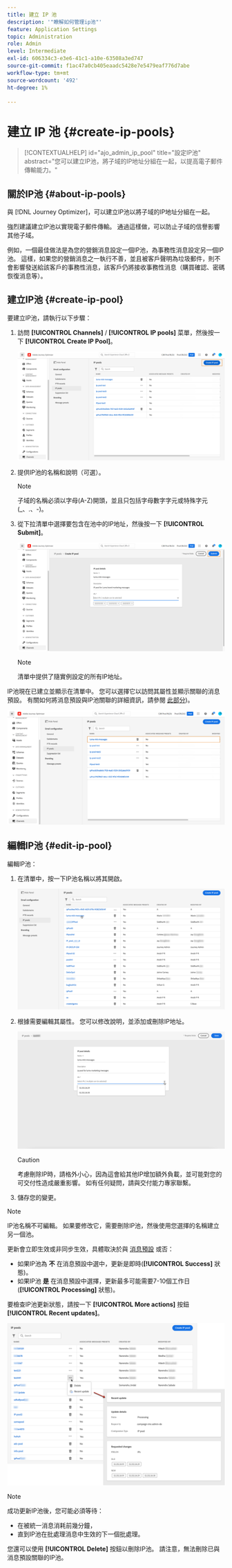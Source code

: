 ```yaml
---
title: 建立 IP 池
description: '"瞭解如何管理ip池"'
feature: Application Settings
topic: Administration
role: Admin
level: Intermediate
exl-id: 606334c3-e3e6-41c1-a10e-63508a3ed747
source-git-commit: f1ac47a0cb405eaadc5428e7e5479eaf776d7abe
workflow-type: tm+mt
source-wordcount: '492'
ht-degree: 1%

---
```


# 建立 IP 池 {#create-ip-pools}

>[!CONTEXTUALHELP]
>id="ajo_admin_ip_pool"
>title="設定IP池"
>abstract="您可以建立IP池，將子域的IP地址分組在一起，以提高電子郵件傳輸能力。"

## 關於IP池 {#about-ip-pools}

與 [!DNL Journey Optimizer]，可以建立IP池以將子域的IP地址分組在一起。

強烈建議建立IP池以實現電子郵件傳輸。 通過這樣做，可以防止子域的信譽影響其他子域。

例如，一個最佳做法是為您的營銷消息設定一個IP池，為事務性消息設定另一個IP池。 這樣，如果您的營銷消息之一執行不善，並且被客戶聲明為垃圾郵件，則不會影響發送給該客戶的事務性消息，該客戶仍將接收事務性消息（購買確認、密碼恢復消息等）。

## 建立IP池 {#create-ip-pool}

要建立IP池，請執行以下步驟：

1. 訪問 **[!UICONTROL Channels]** / **[!UICONTROL IP pools]** 菜單，然後按一下 **[!UICONTROL Create IP Pool]**。

   ![](assets/ip-pool-create.png)

1. 提供IP池的名稱和說明（可選）。

   >[!NOTE]
   >
   >子域的名稱必須以字母(A-Z)開頭，並且只包括字母數字字元或特殊字元(_、.、-)。

1. 從下拉清單中選擇要包含在池中的IP地址，然後按一下 **[!UICONTROL Submit]**。

   ![](assets/ip-pool-config.png)

   >[!NOTE]
   >
   >清單中提供了隨實例設定的所有IP地址。

IP池現在已建立並顯示在清單中。 您可以選擇它以訪問其屬性並顯示關聯的消息預設。 有關如何將消息預設與IP池關聯的詳細資訊，請參閱 [此部分](message-presets.md))。

![](assets/ip-pool-created.png)

## 編輯IP池 {#edit-ip-pool}

編輯IP池：

1. 在清單中，按一下IP池名稱以將其開啟。

   ![](assets/ip-pool-list.png)

1. 根據需要編輯其屬性。 您可以修改說明，並添加或刪除IP地址。

   ![](assets/ip-pool-edit.png)

   >[!CAUTION]
   >
   >考慮刪除IP時，請格外小心，因為這會給其他IP增加額外負載，並可能對您的可交付性造成嚴重影響。 如有任何疑問，請與交付能力專家聯繫。

1. 儲存您的變更。

>[!NOTE]
>
>IP池名稱不可編輯。 如果要修改它，需要刪除IP池，然後使用您選擇的名稱建立另一個池。

更新會立即生效或非同步生效，具體取決於與 [消息預設](message-presets.md) 或否：

* 如果IP池為 **不** 在消息預設中選中，更新是即時(**[!UICONTROL Success]** 狀態)。
* 如果IP池 **是** 在消息預設中選擇，更新最多可能需要7-10個工作日(**[!UICONTROL Processing]** 狀態)。

要檢查IP池更新狀態，請按一下 **[!UICONTROL More actions]** 按鈕 **[!UICONTROL Recent updates]**。

![](assets/ip-pool-recent-update.png)

>[!NOTE]
>
>成功更新IP池後，您可能必須等待：
>* 在被統一消息消耗前幾分鐘，
>* 直到IP池在批處理消息中生效的下一個批處理。


您還可以使用 **[!UICONTROL Delete]** 按鈕以刪除IP池。 請注意，無法刪除已與消息預設關聯的IP池。

